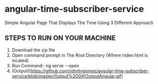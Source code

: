 # angular-time-subscriber-service
Simple Angular Page That Displays The Time Using 3 Different Approach

## STEPS TO RUN ON YOUR MACHINE
1. Download the zip file
2. Open command prompt in The Root Directory (Where index.html is located)
3. Run Command::   ng serve --open
4. (Output)[https://github.com/johntygomes/angular-time-subscriber-service/blob/master/Output%20Gif/OutputAngular.gif]
